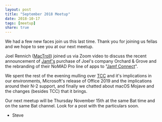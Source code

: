 ```yaml
---
layout: post
title: "September 2018 Meetup"
date: 2018-10-17
tags: [meetup]
share: true
---
```


We had a few new faces join us this last time. Thank you for joining us fellas and we hope to see you at our next meetup.

Joel Rennich ([MacTroll](https://twitter.com/mactroll)) joined us via Zoom video to discuss the recent announcement of [Jamf's](https://www.jamf.com) purchase of Joel's company Orchard & Grove and the rebranding of their NoMAD Pro line of apps to "[Jamf Connect](https://www.jamf.com/products/jamf-connect/)".

We spent the rest of the evening mulling over [TCC](https://carlashley.com/2018/09/28/tcc-round-up/) and it's implications in our environments, Microsoft's release of Office 2019 and the implications around their N-2 support, and finally we chatted about macOS Mojave and the changes (besides TCC) that it brings.

Our next meetup will be Thursday November 15th at the same Bat time and on the same Bat channel. Look for a post with the particulars soon.

- Steve